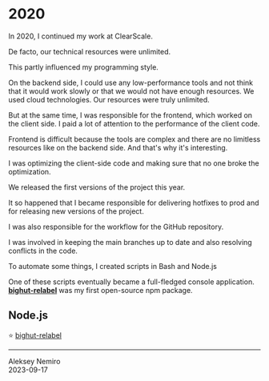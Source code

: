 # 2020

In 2020, I continued my work at ClearScale.

De facto, our technical resources were unlimited.

This partly influenced my programming style.

On the backend side, I could use any low-performance tools and not think that it would work slowly or that we would not have enough resources.
We used cloud technologies. Our resources were truly unlimited.

But at the same time, I was responsible for the frontend, which worked on the client side. I paid a lot of attention to the performance of the client code.

Frontend is difficult because the tools are complex and there are no limitless resources like on the backend side.
And that's why it's interesting.

I was optimizing the client-side code and making sure that no one broke the optimization.

We released the first versions of the project this year.

It so happened that I became responsible for delivering hotfixes to prod and for releasing new versions of the project.

I was also responsible for the workflow for the GitHub repository.

I was involved in keeping the main branches up to date and also resolving conflicts in the code.

To automate some things, I created scripts in Bash and Node.js

One of these scripts eventually became a full-fledged console application.
**[bighut-relabel](https://github.com/sfm-tools/bighut-relabel)** was my first open-source npm package.

## Node.js

:star: [bighut-relabel](https://github.com/sfm-tools/bighut-relabel)

---
Aleksey Nemiro  
2023-09-17
